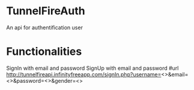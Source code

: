 # TunnelFireAuth
An api for authentification user
# Functionalities
SignIn with email and password
SignUp with email and password
#url
<br>http://tunnelfireapi.infinityfreeapp.com/signIn.php?username=<<username>>&email=<<email>>&password=<<password>>&gender=<<gender>></br>


